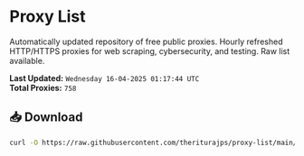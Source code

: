 # Proxy List

Automatically updated repository of free public proxies. Hourly refreshed HTTP/HTTPS proxies for web scraping, cybersecurity, and testing. Raw list available.

**Last Updated:** `Wednesday 16-04-2025 01:17:44 UTC`  
**Total Proxies:** `758`

## 📥 Download
```bash
curl -O https://raw.githubusercontent.com/theriturajps/proxy-list/main/proxies.txt
